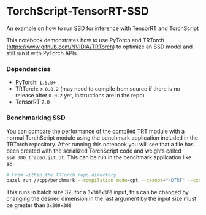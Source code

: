 # TorchScript-TensorRT-SSD
An example on how to run SSD for inference with TensorRT and TorchScript

This notebook demonstrates how to use PyTorch and TRTorch (https://www.github.com/NVIDIA/TRTorch) to optimize 
an SSD model and still run it with PyTorch APIs. 

### Dependencies

- PyTorch: `1.5.0+`
- TRTorch: > `0.0.2` (may need to compile from source if there is no release after `0.0.2` yet, instructions are in the repo)
- TensorRT `7.0`

### Benchmarking SSD

You can compare the performance of the compiled TRT module with a normal TorchScript module using the benchmark application included
in the TRTorch repository. After running this notebook you will see that a file has been created with the serialized
TorchScript code and weights called `ssd_300_traced.jit.pt`. This can be run in the benchmark application like so:

```sh
# From within the TRTorch repo directory
bazel run //cpp/benchmark --compilation_mode=opt --cxxopt="-DTRT" --cxxopt="-DJIT" -- $(realpath <PATH TO JIT FILE>/ssd_300_traced.jit.pt) "(32 3 300 300)"
```

This runs in batch size 32, for a `3x300x300` input, this can be changed by changing the desired dimension in the last argument by 
the input size must be greater than `3x300x300`
